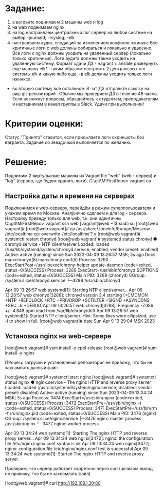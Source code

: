 # Задание:
1) в вагранте поднимаем 2 машины web и log
2) на web поднимаем nginx
3) на log настраиваем центральный лог сервер на любой системе на выбор
-journald;
-rsyslog;
-elk.
4) настраиваем аудит, следящий за изменением конфигов нжинкса
Все критичные логи с web должны собираться и локально и удаленно.
Все логи с nginx должны уходить на удаленный сервер (локально только критичные).
Логи аудита должны также уходить на удаленную систему.
Формат сдачи ДЗ - vagrant + ansible
развернуть еще машину elk*
-таким образом настроить 2 центральных лог системы elk и какую либо еще;
-в elk должны уходить только логи нжинкса;
- во вторую систему все остальное.
В чат ДЗ отправьте ссылку на ваш git-репозиторий . Обычно мы проверяем ДЗ в течение 48 часов.
Если возникнут вопросы, обращайтесь к студентам, преподавателям и наставникам в канал группы в Slack.
Удачи при выполнении!

# Критерии оценки:
Статус "Принято" ставится, если присылаете логи скриншоты без вагранта.
Задание со звездочкой выполняется по желанию.

# Решение:
Поднимим 2 виртульаные машины из Vagrantfile "web" (web - сервер) и "log" (сервер, где будем хранить логи).
C:\git\MiFirstRepo> vagrant up

## Настройка даты и времени на серверах
Подключимся к web-серверу, перейдём в режим суперпользователя и укажим время по Москве.
Аналjuично сделаем и для log - сервера.
Настройку приведу только для web, т.к. они идентичны
C:\git\MiFirstRepo> vagrant ssh web
[vagrant@web ~]$ sudo su
[root@web vagrant]# 
[root@web vagrant]# cp /usr/share/zoneinfo/Europe/Moscow /etc/localtime
cp: overwrite ‘/etc/localtime’? y
[root@web vagrant]# systemctl restart chronyd
[root@web vagrant]# systemctl status chronyd
● chronyd.service - NTP client/server
   Loaded: loaded (/usr/lib/systemd/system/chronyd.service; enabled; vendor preset: enabled)
   Active: active (running) since Sun 2023-04-09 13:26:57 MSK; 5s ago
     Docs: man:chronyd(8)
           man:chrony.conf(5)
  Process: 3290 ExecStartPost=/usr/libexec/chrony-helper update-daemon (code=exited, status=0/SUCCESS)
  Process: 3286 ExecStart=/usr/sbin/chronyd $OPTIONS (code=exited, status=0/SUCCESS)
 Main PID: 3288 (chronyd)
   CGroup: /system.slice/chronyd.service
           └─3288 /usr/sbin/chronyd

Apr 09 13:26:57 web systemd[1]: Starting NTP client/server...
Apr 09 13:26:57 web chronyd[3288]: chronyd version 3.4 starting (+CMDMON +NTP +REFCLOCK +RTC +PRIVDROP +SCFILTER +SIGND +ASYNCDNS +SEC...6 +DEBUG)Apr 09 13:26:57 web chronyd[3288]: Frequency -7.086 +/- 4.848 ppm read from /var/lib/chrony/drift
Apr 09 13:26:57 web systemd[1]: Started NTP client/server.
Hint: Some lines were ellipsized, use -l to show in full.
[root@web vagrant]# date
Sun Apr  9 13:29:04 MSK 2023

## Установка nginx на web-сервере
[root@web vagrant]# yum install -y epel-release
[root@web vagrant]# yum install -y nginx

ПРоцесс загрузки и установления репозитория не привожу, что бы не захламлять данный файл

[root@web vagrant]# systemctl start nginx
[root@web vagrant]# systemctl status nginx
● nginx.service - The nginx HTTP and reverse proxy server
   Loaded: loaded (/usr/lib/systemd/system/nginx.service; disabled; vendor preset: disabled)
   Active: active (running) since Sun 2023-04-09 13:34:24 MSK; 3s ago
  Process: 3474 ExecStart=/usr/sbin/nginx (code=exited, status=0/SUCCESS)
  Process: 3472 ExecStartPre=/usr/sbin/nginx -t (code=exited, status=0/SUCCESS)
  Process: 3471 ExecStartPre=/usr/bin/rm -f /run/nginx.pid (code=exited, status=0/SUCCESS)
 Main PID: 3476 (nginx)
   CGroup: /system.slice/nginx.service
           ├─3476 nginx: master process /usr/sbin/nginx
           └─3477 nginx: worker process

Apr 09 13:34:24 web systemd[1]: Starting The nginx HTTP and reverse proxy server...
Apr 09 13:34:24 web nginx[3472]: nginx: the configuration file /etc/nginx/nginx.conf syntax is ok
Apr 09 13:34:24 web nginx[3472]: nginx: configuration file /etc/nginx/nginx.conf test is successful
Apr 09 13:34:24 web systemd[1]: Started The nginx HTTP and reverse proxy server.

Проверим, что сервер работает корреткно через curl (целиком вывод не привожу, тчо бы не захламлять файл)

[root@web vagrant]# curl http://192.168.1.30:80
<!DOCTYPE HTML PUBLIC "-//W3C//DTD HTML 4.01 Transitional//EN">
<html>
<head>
  <title>Welcome to CentOS</title>
  <style rel="stylesheet" type="text/css">

## Настройка центрального сервера по сбору логов
Подключимся по ssh к log и перейдём в режим супервользователя (дату/время настроили ранее - см. комментарии выше)
PS C:\git\MiFirstRepo> vagrant ssh log
[vagrant@log ~]$ sudo su

Проверим установлен ли сервис управления логами Rsyslog
[root@log vagrant]# yum list rsyslog
Loaded plugins: fastestmirror
Determining fastest mirrors
 * base: mirror.corbina.net
 * extras: centos-mirror.rbc.ru
 * updates: centos-mirror.rbc.ru
base                                                                                                                       | 3.6 kB  00:00:00     
extras                                                                                                                     | 2.9 kB  00:00:00     
updates                                                                                                                    | 2.9 kB  00:00:00     
(1/4): base/7/x86_64/group_gz                                                                                              | 153 kB  00:00:00     
(2/4): extras/7/x86_64/primary_db                                                                                          | 249 kB  00:00:01     
(3/4): base/7/x86_64/primary_db                                                                                            | 6.1 MB  00:00:03     
(4/4): updates/7/x86_64/primary_db                                                                                         |  20 MB  00:00:08     
Installed Packages
rsyslog.x86_64                                                     8.24.0-52.el7                                                         @anacondaAvailable Packages
rsyslog.x86_64                                                     8.24.0-57.el7_9.3                                                     updates

Все настройки Rsyslog хранятся в файле /etc/rsyslog.conf
Для того, чтобы наш сервер мог принимать логи, нам необходимо внести следующие изменения в файл: 

[root@log vagrant]# vi /etc/rsyslog.conf

Открываем порт 514 (TCP и UDP): 
Находим закомментированные строки:
#Provides UDP syslog reception
#$ModLoad imudp
#$UDPServerRun 514

И приводим их к виду:
module(load="imudp")
input(type="imudp" port="514")

module(load="imtcp")
input(type="imtcp" port="514")
В конец файла /etc/rsyslog.conf добавляем правила приёма сообщений от хостов (тут важно не накосячить с пробелами и запятыми):
# Add remote logs
$template RemoteLogs, "/var/log/rsyslog/%HOSTNAME%/%PROGRAMNAME%.log"
*.* ?RemoteLogs
& ~

В данном примере мы создаем шаблон с названием RemoteLogs, который принимает логи всех категорий, любого уровня; логи, полученный по данному шаблону будут сохраняться в каталоге по маске /var/log/rsyslog/<имя компьютера, откуда пришел лог>/<приложение, чей лог пришел>.log; конструкция & ~ говорит о том, что после получения лога, необходимо остановить дальнейшую его обработку.

Данные параметры будут отправлять в папку /var/log/rsyslog логи, которые будут приходить от других серверов. Например, Access-логи nginx от сервера web, будут идти в файл /var/log/rsyslog/web/nginx_access.log

Перезапустим службу управления логами
[root@log vagrant]# systemctl restart rsyslog

Проверим открыт ли у нас 514 порт с помощью утилиты ss
[root@log vagrant]# ss -tuln | grep 514
udp    UNCONN     0      0         *:514                   *:*
udp    UNCONN     0      0      [::]:514                [::]:*
tcp    LISTEN     0      25        *:514                   *:*
tcp    LISTEN     0      25     [::]:514                [::]:*

## Настроим отправку логов с web-сервера

vagrant ssh web
sudo su

Проверяем версию nginx
[root@web vagrant]# rpm -qa | grep nginx
nginx-filesystem-1.20.1-10.el7.noarch
nginx-1.20.1-10.el7.x86_64

Версия старше 1.7 - удавлетворяет требованиям (т.к. только с этой версии у nginx появилась возможность
самостоятельно отправлять логи на сервер)

Находим в файле /etc/nginx/nginx.conf раздел с логами и приводим их к следующему виду (error_log и access_log
разные разделы файла конфигурации!!!):
error_log /var/log/nginx/error.log; 
error_log syslog:server=192.168.1.35:514,tag=nginx_error ;
access_log syslog:server=192.168.1.35:514,tag=nginx_access,severity=info combined ;
Tag нужен для того, чтобы логи записывались в разные файлы

[root@web vagrant]# vi /etc/nginx/nginx.conf

Проверим конфигурацию nginx после изменений
[root@web vagrant]# nginx -t
nginx: the configuration file /etc/nginx/nginx.conf syntax is ok
nginx: configuration file /etc/nginx/nginx.conf test is successful

Перезапустим nginx
[root@web vagrant]# systemctl restart nginx

Попробуем несколько раз зайти по адресу http://192.168.50.10 (сделаю это из хостовой машины через браузер)
Далее заходим на log-сервер и смотрим информацию об nginx:
(Если предварительно сэмитрировать ошибку на стороне nginx, то появится ещё и nginx_error.log)
[root@log vagrant]# cat /var/log/rsyslog/web/nginx_access.log 
Apr  9 16:37:43 web nginx_access: 192.168.1.65 - - [09/Apr/2023:16:37:43 +0300] "GET / HTTP/1.1" 304 0 "-" "Mozilla/5.0 (Windows NT 10.0; Win64; x64) AppleWebKit/537.36 (KHTML, like Gecko) Chrome/111.0.0.0 Safari/537.36"
Apr  9 16:37:44 web nginx_access: 192.168.1.65 - - [09/Apr/2023:16:37:44 +0300] "GET / HTTP/1.1" 304 0 "-" "Mozilla/5.0 (Windows NT 10.0; Win64; x64) AppleWebKit/537.36 (KHTML, like Gecko) Chrome/111.0.0.0 Safari/537.36"

## Настройка аудита, контролирующего изменения конфигурации nginx
Проверим наличие утилиты для аудита
[root@web vagrant]# rpm -qa | grep audit
audit-2.8.5-4.el7.x86_64
audit-libs-2.8.5-4.el7.x86_64

Настроим аудит изменения конфигурации nginx через файл /etc/audit/rules.d/audit.rules
Добавим туда:
-w /etc/nginx/nginx.conf -p wa -k nginx_conf
-w /etc/nginx/default.d/ -p wa -k nginx_conf
Данные правила позволяют контролировать запись (w) и измения атрибутов (a) в:
/etc/nginx/nginx.conf
Всех файлов каталога /etc/nginx/default.d/
Для более удобного поиска к событиям добавляется метка nginx_conf

Перезапускаем службу auditd
[root@web vagrant]# service auditd restart
Stopping logging:                                          [  OK  ]
Redirecting start to /bin/systemctl start auditd.service

После данных изменений у нас начнут локально записываться логи аудита. Чтобы проверить, что логи аудита начали записываться локально, нужно внести изменения в файл /etc/nginx/nginx.conf или поменять его атрибут, потом посмотреть информацию об изменениях:
Также можно воспользоваться поиском по файлу /var/log/audit/audit.log, указав наш тэг: grep nginx_conf /var/log/audit/audit.log
(целиком вывод приводить не будут, что бы не захламлять файл)
[root@web vagrant]# ausearch -f /etc/nginx/nginx.conf
----
time->Sun Apr  9 17:15:55 2023
type=CONFIG_CHANGE msg=audit(1681049755.073:149): auid=1000 ses=2 op=updated_rules path="/etc/nginx/nginx.conf" key="nginx_conf" list=4 res=1     
----
time->Sun Apr  9 17:15:55 2023
type=PROCTITLE msg=audit(1681049755.073:150): proctitle=7669002F6574632F6E67696E782F6E67696E782E636F6E66
type=PATH msg=audit(1681049755.073:150): item=3 name="/etc/nginx/nginx.conf~" inode=13224 dev=08:01 mode=0100644 ouid=0 ogid=0 rdev=00:00 obj=system_u:object_r:httpd_config_t:s0 objtype=CREATE cap_fp=0000000000000000 cap_fi=0000000000000000 cap_fe=0 cap_fver=0


Далее настроим пересылку логов на удаленный сервер. Auditd по умолчанию не умеет пересылать логи, для пересылки на web-сервере потребуется установить пакет audispd-plugins:
[root@web vagrant]# yum -y install audispd-plugins

Найдем и поменяем следующие строки в файле /etc/audit/auditd.conf:
log_format = RAW
name_format = HOSTNAME
В файле /etc/audisp/plugins.d/au-remote.conf поменяем параметр active на yes
В файле /etc/audisp/audisp-remote.conf требуется указать адрес сервера и порт, на который будут отправляться логи
[root@web vagrant]# vi /etc/audit/auditd.conf
[root@web vagrant]# vi /etc/audisp/plugins.d/au-remote.conf
[root@web vagrant]# vi /etc/audisp/audisp-remote.conf

Перезапустим auditd
[root@web vagrant]# service auditd restart
Stopping logging:                                          [  OK  ]
Redirecting start to /bin/systemctl start auditd.service

## Настройка на сервере логов
Первым делом откроем 60 порт через файлик /etc/audit/auditd.conf и перезапустим службу аудита
[root@log vagrant]#  service auditd restart
Stopping logging:                                          [  OK  ]
Redirecting start to /bin/systemctl start auditd.service

Настройка закончина, поменяем что то в файле конфига nginx и проверим логи на лог-сервере (вывод неполный)
[root@log vagrant]# cat /var/log/audit/audit.log | grep web
node=web type=DAEMON_START msg=audit(1681050087.511:9187): op=start ver=2.8.5 format=raw kernel=3.10.0-1127.el7.x86_64 auid=4294967295 pid=1817 uid=0 ses=4294967295 subj=system_u:system_r:auditd_t:s0 res=success


# РЕАЛИЗУЕМ ЭТО ЧЕРЕЗ ANSIBLE
В моём распоряжении win-пк, поэтому ansible работает из wsl (настраивал для лабы по selinux - https://github.com/LedvNeon/MiFirstRepo/tree/selinux)
## Как это будет работать:
Я заранее подготовлю файлы конфигураций, что бы заменить их на хостах по средствам ansible.
Так же ansible установит все необходимые утилиты для работы